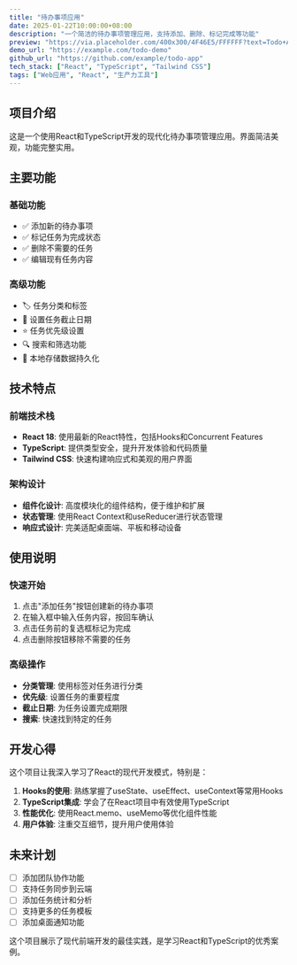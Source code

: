 ```yaml
---
title: "待办事项应用"
date: 2025-01-22T10:00:00+08:00
description: "一个简洁的待办事项管理应用，支持添加、删除、标记完成等功能"
preview: "https://via.placeholder.com/400x300/4F46E5/FFFFFF?text=Todo+App"
demo_url: "https://example.com/todo-demo"
github_url: "https://github.com/example/todo-app"
tech_stack: ["React", "TypeScript", "Tailwind CSS"]
tags: ["Web应用", "React", "生产力工具"]
---
```


## 项目介绍

这是一个使用React和TypeScript开发的现代化待办事项管理应用。界面简洁美观，功能完整实用。

## 主要功能

### 基础功能
- ✅ 添加新的待办事项
- ✅ 标记任务为完成状态
- ✅ 删除不需要的任务
- ✅ 编辑现有任务内容

### 高级功能
- 🏷️ 任务分类和标签
- 📅 设置任务截止日期
- ⭐ 任务优先级设置
- 🔍 搜索和筛选功能
- 💾 本地存储数据持久化

## 技术特点

### 前端技术栈
- **React 18**: 使用最新的React特性，包括Hooks和Concurrent Features
- **TypeScript**: 提供类型安全，提升开发体验和代码质量
- **Tailwind CSS**: 快速构建响应式和美观的用户界面

### 架构设计
- **组件化设计**: 高度模块化的组件结构，便于维护和扩展
- **状态管理**: 使用React Context和useReducer进行状态管理
- **响应式设计**: 完美适配桌面端、平板和移动设备

## 使用说明

### 快速开始
1. 点击"添加任务"按钮创建新的待办事项
2. 在输入框中输入任务内容，按回车确认
3. 点击任务前的复选框标记为完成
4. 点击删除按钮移除不需要的任务

### 高级操作
- **分类管理**: 使用标签对任务进行分类
- **优先级**: 设置任务的重要程度
- **截止日期**: 为任务设置完成期限
- **搜索**: 快速找到特定的任务

## 开发心得

这个项目让我深入学习了React的现代开发模式，特别是：

1. **Hooks的使用**: 熟练掌握了useState、useEffect、useContext等常用Hooks
2. **TypeScript集成**: 学会了在React项目中有效使用TypeScript
3. **性能优化**: 使用React.memo、useMemo等优化组件性能
4. **用户体验**: 注重交互细节，提升用户使用体验

## 未来计划

- [ ] 添加团队协作功能
- [ ] 支持任务同步到云端
- [ ] 添加任务统计和分析
- [ ] 支持更多的任务模板
- [ ] 添加桌面通知功能

这个项目展示了现代前端开发的最佳实践，是学习React和TypeScript的优秀案例。
